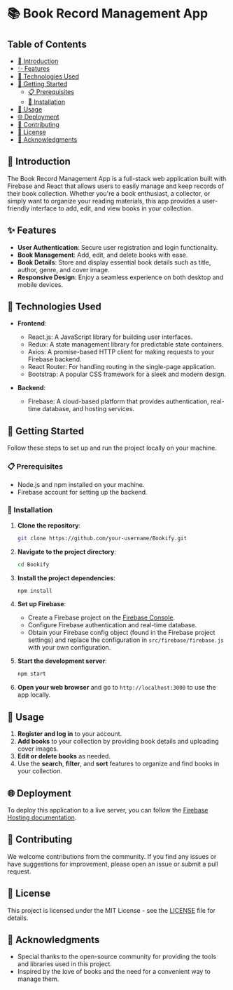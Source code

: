 # 📚 Book Record Management App

## Table of Contents

- [📜 Introduction](#-introduction)
- [✨ Features](#-features)
- [🚀 Technologies Used](#-technologies-used)
- [🏁 Getting Started](#-getting-started)
  - [📋 Prerequisites](#-prerequisites)
  - [🔧 Installation](#-installation)
- [💼 Usage](#-usage)
- [🌐 Deployment](#-deployment)
- [🤝 Contributing](#-contributing)
- [📝 License](#-license)
- [🙏 Acknowledgments](#-acknowledgments)

## 📜 Introduction

The Book Record Management App is a full-stack web application built with Firebase and React that allows users to easily manage and keep records of their book collection. Whether you're a book enthusiast, a collector, or simply want to organize your reading materials, this app provides a user-friendly interface to add, edit, and view books in your collection.

## ✨ Features

- **User Authentication**: Secure user registration and login functionality.
- **Book Management**: Add, edit, and delete books with ease.
- **Book Details**: Store and display essential book details such as title, author, genre, and cover image.
- **Responsive Design**: Enjoy a seamless experience on both desktop and mobile devices.

## 🚀 Technologies Used

- **Frontend**:
  - React.js: A JavaScript library for building user interfaces.
  - Redux: A state management library for predictable state containers.
  - Axios: A promise-based HTTP client for making requests to your Firebase backend.
  - React Router: For handling routing in the single-page application.
  - Bootstrap: A popular CSS framework for a sleek and modern design.
  
- **Backend**:
  - Firebase: A cloud-based platform that provides authentication, real-time database, and hosting services.
  
## 🏁 Getting Started

Follow these steps to set up and run the project locally on your machine.

### 📋 Prerequisites

- Node.js and npm installed on your machine.
- Firebase account for setting up the backend.

### 🔧 Installation

1. **Clone the repository**:

   ```bash
   git clone https://github.com/your-username/Bookify.git
   ```

2. **Navigate to the project directory**:

   ```bash
   cd Bookify
   ```

3. **Install the project dependencies**:

   ```bash
   npm install
   ```

4. **Set up Firebase**:
   - Create a Firebase project on the [Firebase Console](https://console.firebase.google.com/).
   - Configure Firebase authentication and real-time database.
   - Obtain your Firebase config object (found in the Firebase project settings) and replace the configuration in `src/firebase/firebase.js` with your own configuration.

5. **Start the development server**:

   ```bash
   npm start
   ```

6. **Open your web browser** and go to `http://localhost:3000` to use the app locally.

## 💼 Usage

1. **Register and log in** to your account.
2. **Add books** to your collection by providing book details and uploading cover images.
3. **Edit or delete books** as needed.
4. Use the **search**, **filter**, and **sort** features to organize and find books in your collection.

## 🌐 Deployment

To deploy this application to a live server, you can follow the [Firebase Hosting documentation](https://firebase.google.com/docs/hosting).

## 🤝 Contributing

We welcome contributions from the community. If you find any issues or have suggestions for improvement, please open an issue or submit a pull request.

## 📝 License

This project is licensed under the MIT License - see the [LICENSE](LICENSE) file for details.

## 🙏 Acknowledgments

- Special thanks to the open-source community for providing the tools and libraries used in this project.
- Inspired by the love of books and the need for a convenient way to manage them.
